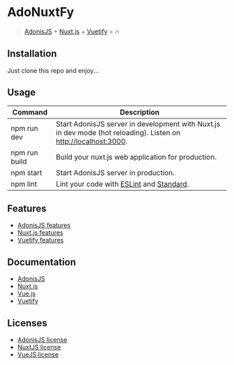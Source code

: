 # AdoNuxtFy

> [AdonisJS](http://adonisjs.com/) + [Nuxt.js](https://nuxtjs.org) + [Vuetify](https://vuetifyjs.com) = :fire:

## Installation

Just clone this repo and enjoy...

## Usage

| Command | Description |
|---------|-------------|
| npm run dev | Start AdonisJS server in development with Nuxt.js in dev mode (hot reloading). Listen on [http://localhost:3000](http://localhost:3000). |
| npm run build | Build your nuxt.js web application for production. |
| npm start | Start AdonisJS server in production. |
| npm lint | Lint your code with [ESLint](http://eslint.org) and [Standard](http://standardjs.com). |

## Features

- [AdonisJS features](https://adonisjs.com/docs/about) 
- [Nuxt.js features](https://nuxtjs.org/guide/#features)
- [Vuetify features](https://vuetifyjs.com/en/getting-started/why-vuetify)


## Documentation

- [AdonisJS](http://adonisjs.com/docs/)
- [Nuxt.js](https://nuxtjs.org/guide/)
- [Vue.js](http://vuejs.org/guide/)
- [Vuetify](https://vuetifyjs.com/en/getting-started/quick-start)

## Licenses

- [AdonisJS license](https://github.com/adonisjs/adonis-framework/blob/develop/LICENSE.txt)
- [NuxtJS license](https://github.com/nuxt/nuxt.js/blob/master/LICENSE.md)
- [VueJS license](https://github.com/vuejs/vue/blob/master/LICENSE)

